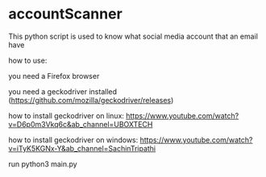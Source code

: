 # accountScanner
This python script is used to know what social media account that an email have

how to use:

you need a Firefox browser

you need a geckodriver installed (https://github.com/mozilla/geckodriver/releases)

how to install geckodriver on linux: https://www.youtube.com/watch?v=D6p0m3Vkq6c&ab_channel=UBOXTECH

how to install geckodriver on windows: https://www.youtube.com/watch?v=iTyK5KGNx-Y&ab_channel=SachinTripathi

run python3 main.py
